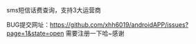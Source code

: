 sms短信话费查询，支持3大运营商

BUG提交网址：https://github.com/xhh6019/androidAPP/issues?page=1&state=open
需要注册一下哈~感谢
